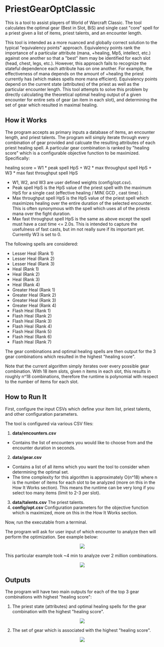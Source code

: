 # PriestGearOptClassic
This is a tool to assist players of World of Warcraft Classic. The tool calculates the optimal gear (Best in Slot, BiS) and single cast "core" spell for a priest given a list of items, priest talents, and an encounter length.

This tool is intended as a more nuanced and globally correct solution to the typical "equivalency points" approach. Equivalency points rank the importance of a particular attribute (mana, +healing, Mp5, intellect, etc.) against one another so that a "best" item may be identified for each slot (head, chest, legs, etc.). However, this approach fails to recognize the stateful dependence each attribute has on one another. For example, the effectiveness of mana depends on the amount of +healing the priest currently has (which makes spells more mana efficient). Equivalency points depend on the current state (attributes) of the priest as well as the particular encounter length. This tool attempts to solve this problem by directly calculating the theoretical optimal healing output of a given encounter for entire sets of gear (an item in each slot), and determining the set of gear which resulted in maximal healing.

## How it Works
The program accepts as primary inputs a database of items, an encounter length, and priest talents. The program will simply iterate through every combination of gear provided and calcuate the resulting attributes of each priest healing spell. A particular gear combination is ranked by "healing score" which is a configurable objective function to be maximized. Specifically:

  healing score = W1 * peak spell HpS + W2 * max throughput spell HpS + W3 * max fast throughput spell HpS

- W1, W2, and W3 are user defined weights (config/opt.csv). 
- Peak spell HpS is the HpS value of the priest spell with the maximum HpS for a single cast (effective healing / MIN( GCD , cast time) ). 
- Max throughput spell HpS is the HpS value of the priest spell which maximizes healing over the entire duration of the selected encounter. This is often synonymous with the spell which uses all of the priests mana over the fight duration.
- Max fast throughput spell HpS is the same as above except the spell must have a cast time <= 2.0s. This is intended to capture the usefulness of fast casts, but im not really sure if its important yet. Currently W3 is set to 0.

The following spells are considered:
- Lesser Heal (Rank 1)
- Lesser Heal (Rank 2)
- Lesser Heal (Rank 3)
- Heal (Rank 1)
- Heal (Rank 2)
- Heal (Rank 3)
- Heal (Rank 4)
- Greater Heal (Rank 1)
- Greater Heal (Rank 2)
- Greater Heal (Rank 3)
- Greater Heal (Rank 4)
- Flash Heal (Rank 1)
- Flash Heal (Rank 2)
- Flash Heal (Rank 3)
- Flash Heal (Rank 4)
- Flash Heal (Rank 5)
- Flash Heal (Rank 6)
- Flash Heal (Rank 7)

The gear combinations and optimal healing spells are then output for the 3 gear combinations which resulted in the highest "healing score".

Note that the current algorithm simply iterates over every possible gear combination. With 18 item slots, given n items in each slot, this results in roughly n^18 combinations, therefore the runtime is polynomial with respect to the number of items for each slot.

## How to Run It
First, configure the input CSVs which define your item list, priest talents, and other configuration parameters.

The tool is configured via various CSV files:
1. **data/encounters.csv**
  - Contains the list of encounters you would like to choose from and the encounter duration in seconds.
2. **data/gear.csv**
  - Contains a list of all items which you want the tool to consider when determining the optimal set.
  - The time complexity for this algorithm is approximately O(n^18) where n is the number of items for each slot to be analyzed (more on
  this in the How It Works section). This means the runtime can be very long if you select too many items (limit to 2-3 per slot).
3. **data/talents.csv**
  The priest talents.
4. **config/opt.csv**
  Configuration parameters for the objective function which is maximized, more on this in the How It Works section.
  
Now, run the executable from a terminal.

The program will ask for user input of which encounter to analyze then will perform the optimization. See example below:

<p align="center">
  <img src="https://github.com/t-mccawley/PriestGearOptClassic/blob/master/media/example_input.PNG"/>
</p>

This particular example took ~4 min to analyze over 2 million combinations.

<p align="center">
  <img src="https://github.com/t-mccawley/PriestGearOptClassic/blob/master/media/example_runtime.PNG"/>
</p>

## Outputs
The program will have two main outputs for each of the top 3 gear combinations with highest "healing score":

1. The priest state (attributes) and optimal healing spells for the gear combination with the highest "healing score".

<p align="center">
  <img src="https://github.com/t-mccawley/PriestGearOptClassic/blob/master/media/example_output_1.PNG"/>
</p>

2. The set of gear which is associated with the highest "healing score".

<p align="center">
  <img src="https://github.com/t-mccawley/PriestGearOptClassic/blob/master/media/example_output_2.PNG"/>
</p>

